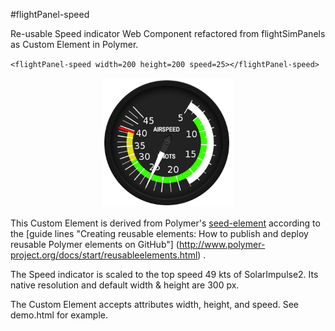 #flightPanel-speed

Re-usable Speed indicator Web Component refactored from flightSimPanels as 
Custom Element in Polymer.

`<flightPanel-speed width=200 height=200 speed=25></flightPanel-speed>`

<p align="center">
  <img src="speedIndicator.png?raw=true" alt="Speed Indicator 200 x 200 px"/>
</p>

This Custom Element is derived from Polymer's 
[seed-element](https://github.com/PolymerLabs/seed-element)
according to the 
[guide lines "Creating reusable elements:
 How to publish and deploy reusable Polymer elements on GitHub"]
(http://www.polymer-project.org/docs/start/reusableelements.html) .

The Speed indicator is scaled to the top speed 49 kts of SolarImpulse2.
Its native resolution and default width & height are 300 px.

The Custom Element accepts attributes width, height, and speed.
See demo.html for example.
